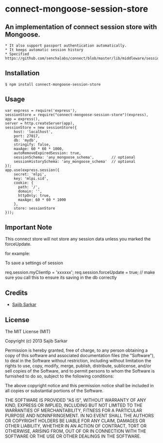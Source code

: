 # connect-mongoose-session-store

## An implementation of connect session store with Mongoose.
    * It also support passport authentication automatically.
    * It keeps automatic session history
    * Specified https://github.com/senchalabs/connect/blob/master/lib/middleware/session/store.js

## Installation

    $ npm install connect-mongoose-session-store

## Usage

    var express = require('express'),
    sessionStore = require("connect-mongoose-session-store")(express),
    app = express(),
    server = http.createServer(app),
    sessionStore = new sessionStore({
        host: 'localhost',
        port: 27017,
        db: 'mydb',
        stringify: false,
        maxAge: 60 * 60 * 1000,
        autoRemoveExpiredSession: true,
        sessionSchema: 'any_mongoose_schema',        // optional
        sessionHistorySchema: 'any_mongoose_schema'  // optional
    });
    app.use(express.session({
        secret: 'mlpi',
        key: 'mlpi.sid',
        cookie: {
          path: '/',
          domain: '',
          httpOnly: true,
          maxAge: 60 * 60 * 1000
        },
        store: sessionStore
    }));

## Important Note

This connect store will not store any session data unless you marked the forceUpdate.

for example: 

To save a settings of session

req.session.myClientIp = 'xxxxxx';
req.session.forceUpdate = true; // make sure you call this to ensure its saving in the db correctly

## Credits

  - [Sajib Sarkar](http://github.com/thebapi)

## License

The MIT License (MIT)

Copyright (c) 2013 Sajib Sarkar

Permission is hereby granted, free of charge, to any person obtaining a copy of
this software and associated documentation files (the "Software"), to deal in
the Software without restriction, including without limitation the rights to
use, copy, modify, merge, publish, distribute, sublicense, and/or sell copies of
the Software, and to permit persons to whom the Software is furnished to do so,
subject to the following conditions:

The above copyright notice and this permission notice shall be included in all
copies or substantial portions of the Software.

THE SOFTWARE IS PROVIDED "AS IS", WITHOUT WARRANTY OF ANY KIND, EXPRESS OR
IMPLIED, INCLUDING BUT NOT LIMITED TO THE WARRANTIES OF MERCHANTABILITY, FITNESS
FOR A PARTICULAR PURPOSE AND NONINFRINGEMENT. IN NO EVENT SHALL THE AUTHORS OR
COPYRIGHT HOLDERS BE LIABLE FOR ANY CLAIM, DAMAGES OR OTHER LIABILITY, WHETHER
IN AN ACTION OF CONTRACT, TORT OR OTHERWISE, ARISING FROM, OUT OF OR IN
CONNECTION WITH THE SOFTWARE OR THE USE OR OTHER DEALINGS IN THE SOFTWARE.

